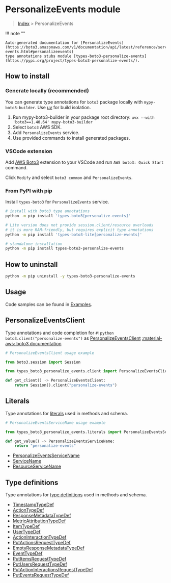 #  PersonalizeEvents module

> [Index](../README.md) > PersonalizeEvents

!!! note ""

    Auto-generated documentation for [PersonalizeEvents](https://boto3.amazonaws.com/v1/documentation/api/latest/reference/services/personalize-events.html#personalizeevents)
    type annotations stubs module [types-boto3-personalize-events](https://pypi.org/project/types-boto3-personalize-events/).

## How to install

### Generate locally (recommended)

You can generate type annotations for `boto3` package locally with `mypy-boto3-builder`.
Use [uv](https://docs.astral.sh/uv/getting-started/installation/) for build isolation.

1. Run mypy-boto3-builder in your package root directory: `uvx --with 'boto3==1.40.64' mypy-boto3-builder`
1. Select `boto3` AWS SDK.
1. Add `PersonalizeEvents` service.
1. Use provided commands to install generated packages.


### VSCode extension

Add [AWS Boto3](https://marketplace.visualstudio.com/items?itemName=Boto3typed.boto3-ide)
extension to your VSCode and run `AWS boto3: Quick Start` command.

Click `Modify` and select `boto3 common` and `PersonalizeEvents`.


### From PyPI with pip

Install `types-boto3` for `PersonalizeEvents` service.

```bash
# install with boto3 type annotations
python -m pip install 'types-boto3[personalize-events]'

# Lite version does not provide session.client/resource overloads
# it is more RAM-friendly, but requires explicit type annotations
python -m pip install 'types-boto3-lite[personalize-events]'

# standalone installation
python -m pip install types-boto3-personalize-events
```



## How to uninstall

```bash
python -m pip uninstall -y types-boto3-personalize-events
```

## Usage

Code samples can be found in [Examples](./usage.md).

## PersonalizeEventsClient

Type annotations and code completion for  `#!python boto3.client("personalize-events")` as [PersonalizeEventsClient](./client.md)
[:material-aws: boto3 documentation](https://boto3.amazonaws.com/v1/documentation/api/latest/reference/services/personalize-events.html#PersonalizeEvents.Client)

```python
# PersonalizeEventsClient usage example

from boto3.session import Session

from types_boto3_personalize_events.client import PersonalizeEventsClient

def get_client() -> PersonalizeEventsClient:
    return Session().client("personalize-events")
```









## Literals

Type annotations for [literals](./literals.md) used in methods and schema.

```python
# PersonalizeEventsServiceName usage example

from types_boto3_personalize_events.literals import PersonalizeEventsServiceName

def get_value() -> PersonalizeEventsServiceName:
    return "personalize-events"
```

- [PersonalizeEventsServiceName](./literals.md#personalizeeventsservicename)
- [ServiceName](./literals.md#servicename)
- [ResourceServiceName](./literals.md#resourceservicename)




## Type definitions

Type annotations for [type definitions](./type_defs.md) used in methods and schema.

- [TimestampTypeDef](./type_defs.md#timestamptypedef)
- [ActionTypeDef](./type_defs.md#actiontypedef)
- [ResponseMetadataTypeDef](./type_defs.md#responsemetadatatypedef)
- [MetricAttributionTypeDef](./type_defs.md#metricattributiontypedef)
- [ItemTypeDef](./type_defs.md#itemtypedef)
- [UserTypeDef](./type_defs.md#usertypedef)
- [ActionInteractionTypeDef](./type_defs.md#actioninteractiontypedef)
- [PutActionsRequestTypeDef](./type_defs.md#putactionsrequesttypedef)
- [EmptyResponseMetadataTypeDef](./type_defs.md#emptyresponsemetadatatypedef)
- [EventTypeDef](./type_defs.md#eventtypedef)
- [PutItemsRequestTypeDef](./type_defs.md#putitemsrequesttypedef)
- [PutUsersRequestTypeDef](./type_defs.md#putusersrequesttypedef)
- [PutActionInteractionsRequestTypeDef](./type_defs.md#putactioninteractionsrequesttypedef)
- [PutEventsRequestTypeDef](./type_defs.md#puteventsrequesttypedef)

